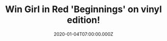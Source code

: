 ---
campaign-uuid: "c-a76e760a-ec21-4ae1-9fa4-7da85f5adf64"
type: "Competition"
category: "Music"
date: "2020-01-04T07:00:00.000Z"
end-date: "2020-03-04T23:59:00.000Z"
disable-form: false
is_promoted: true
has_entry_page: true
title: "Win Girl in Red 'Beginnings' on vinyl edition!"
competition-description: "<p>Girl in Red is the project of Marie Ulven, 20, hailing\
  \ from Horten, Norway. Her music and her character are equal in their honesty and\
  \ authenticity. We want  you to love her as much as we do, that's why we are giving\
  \ away a copy of her record on vinyl edition.</p>\n<p>Want it? Click below for a\
  \ chance to win it now.</p>\n"
hero-header: "Win Girl in Red 'Beginnings' on vinyl edition!"
terms-confirmation: "N/A"
banner-img: "https://assets.expresslyapp.com/asset-b252e4ba-b6e7-4ffe-a4c7-ac084390275b.jpg"
logo-left-href: "aaa.nme.com"
logo-left-image: "https://assets.expresslyapp.com/asset-849349d2-cb44-4ed3-afe4-fc73c99652d0.jpg"
logo-left-title: "NME AAA"
bg-image-hero: "https://assets.expresslyapp.com/asset-3565931f-6007-4089-aa28-bb00d4f74c51.jpg"
bg-image-first: "https://assets.expresslyapp.com/asset-efa59ec9-b6aa-4387-a290-75909cf49c81.jpg"
section1-content: "<p>Girl in red is the project of Marie Ulven, 20, hailing from\
  \ Horten, Norway. From beginning in her bedroom teaching herself to play the guitar\
  \ and piano and to produce her own music, in less than a year the project has grown\
  \ exponentially through her social media channels and caught the attention of tastemakers\
  \ from FADER to Sirius XM XMU and KEXP/Seattle.</p>\n<p>Her music and her character\
  \ are equal in their honesty and authenticity. We want  you to love her as much\
  \ as we do, that's why we are giving away a copy of her record on vinyl edition.</p>\n\
  <p>Want it? Click below for a chance to win it now.</p>\n"
entry-title: "Win Girl in Red 'Beginnings' on vinyl edition!"
entry-content: "<p>Enter the draw to win Girl in Red 'Beginnings' on vinyl edition\
  \ by completing the form below before 23:59 on the 4th of March 2020.</p>\n"
has-winner: false
prize-description: "Girl in Red 'Beginnings' on vinyl edition!"
special-conditions: "Multiple entries are allowed up to one every day."
country-restrictions:
- "GB"
---